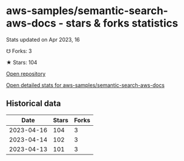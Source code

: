 # aws-samples/semantic-search-aws-docs - stars & forks statistics

Stats updated on Apr 2023, 16

☋ Forks: 3

★ Stars: 104

[Open repository](https://github.com/aws-samples/semantic-search-aws-docs)

[Open detailed stats for aws-samples/semantic-search-aws-docs](https://reviewgithub.com/rep/aws-samples/semantic-search-aws-docs)

## Historical data
| Date | Stars | Forks |
|------|-------|-------|
| 2023-04-16 | 104 | 3 | 
| 2023-04-14 | 102 | 3 | 
| 2023-04-13 | 101 | 3 | 

